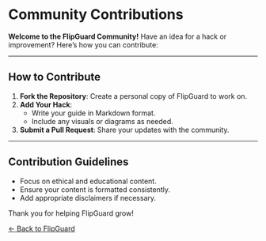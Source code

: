 # Community Contributions

**Welcome to the FlipGuard Community!** Have an idea for a hack or improvement? Here’s how you can contribute:

---

## How to Contribute
1. **Fork the Repository**: Create a personal copy of FlipGuard to work on.
2. **Add Your Hack**:
   - Write your guide in Markdown format.
   - Include any visuals or diagrams as needed.
3. **Submit a Pull Request**: Share your updates with the community.

---

## Contribution Guidelines
- Focus on ethical and educational content.
- Ensure your content is formatted consistently.
- Add appropriate disclaimers if necessary.

Thank you for helping FlipGuard grow!

[← Back to FlipGuard](./README.md)